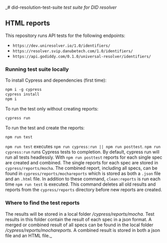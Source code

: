 _# did-resolution-test-suite
_test suite for DID resolver_

## HTML reports

This repository runs API tests for the following endpoints:
- `https://dev.uniresolver.io/1.0/identifiers/`
- `https://resolver.svip.danubetech.com/1.0/identifiers/`
- `https://api.godiddy.com/0.1.0/universal-resolver/identifiers/`

<!-- In the current version of this repository, the report of https://dev.uniresolver.io/1.0/identifiers/ is shown.  -->

### Running test suite locally

To install Cypress and dependencies (first time):
```markdown
npm i -g cypress
cypress install
npm i
```

To run the test only without creating reports:
```markdown
cypress run
```

To run the test and create the reports:

```markdown
npm run test
```

`npm run test` executes `npm run cypress:run || npm run posttest`. `npm run cypress:run` 
runs Cypress tests to completion. By default, cypress run will run 
all tests headlessly. With `npm run posttest` reports for each single spec are created and combined. The
single reports for each spec are stored in `cypress/reports/mocha`. The combined report, including all specs, 
can be found in `cypress/reports/mochareports` which is stored as both a `.json` file and an `.html` file. 
In addition to these command, `clean:reports` is run each 
time `npm run test` is executed. This command deletes all old results and reports from 
the `cypress/reports` directory before new reports are created.

### Where to find the test reports
The results will be stored in a local folder _/cypress/reports/mocha_. 
Test results in this folder contain the result of each spec in a json format. 
A merged or combined result of all specs can be found in the local folder 
_/cypress/reports/mochareports_. A combined result is stored in both a json file and an HTML file._ 

